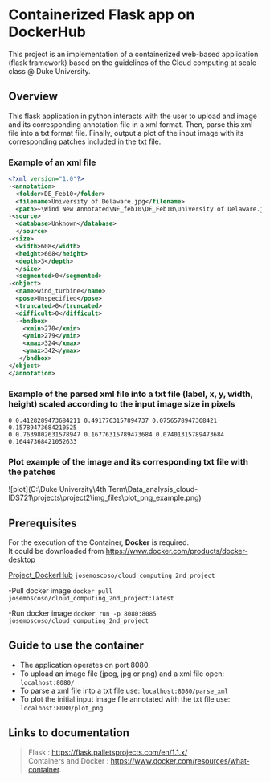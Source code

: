 # Containerized Flask app on DockerHub
This project is an implementation of a containerized web-based application (flask framework) based on the guidelines of the Cloud computing at scale class @ Duke University.

## Overview
This flask application in python interacts with the user to upload and image and its corresponding annotation file in a xml format. Then, parse this xml file into a txt format file. Finally, output a plot of the input image with its corresponding patches included in the txt file.

### Example of an xml file

```xml
<?xml version="1.0"?>
-<annotation>
  <folder>DE_Feb10</folder>
  <filename>University of Delaware.jpg</filename>
  <path>~\Wind New Annotated\NE_feb10\DE_Feb10\University of Delaware.jpg</path>
-<source>
  <database>Unknown</database>
  </source>
-<size>
  <width>608</width>
  <height>608</height>
  <depth>3</depth>
  </size>
  <segmented>0</segmented>
-<object>
  <name>wind_turbine</name>
  <pose>Unspecified</pose>
  <truncated>0</truncated>
  <difficult>0</difficult>
  -<bndbox>
    <xmin>270</xmin>
    <ymin>279</ymin>
    <xmax>324</xmax>
    <ymax>342</ymax>
   </bndbox>
</object>
</annotation>
```

### Example of the parsed xml file into a txt file (label, x, y, width, height) scaled according to the input image size in pixels

```
0 0.4128289473684211 0.4917763157894737 0.0756578947368421 0.15789473684210525
0 0.7639802631578947 0.16776315789473684 0.07401315789473684 0.16447368421052633
```

### Plot example of the image and its corresponding txt file with the patches
![plot](C:\\Duke University\\4th Term\\Data_analysis_cloud-IDS721\\projects\\project2\\img_files\\plot_png_example.png)

## Prerequisites

For the execution of the Container, **Docker** is required.    
It could be downloaded from https://www.docker.com/products/docker-desktop

[Project_DockerHub](https://hub.docker.com/r/josemoscoso/cloud_computing_2nd_project/tags?page=1&ordering=last_updated)
```josemoscoso/cloud_computing_2nd_project```

-Pull docker image
```docker pull josemoscoso/cloud_computing_2nd_project:latest```

-Run docker image
```docker run -p 8080:8085 josemoscoso/cloud_computing_2nd_project```

## Guide to use the container

* The application  operates on port 8080.      
* To upload an image file (jpeg, jpg or png) and a xml file open:
```localhost:8080/```
* To parse a xml file into a txt file use:
```localhost:8080/parse_xml```
* To plot the initial input image file annotated with the txt file use:
```localhost:8080/plot_png```

## Links to documentation

> Flask :  https://flask.palletsprojects.com/en/1.1.x/    
> Containers and Docker : https://www.docker.com/resources/what-container.
